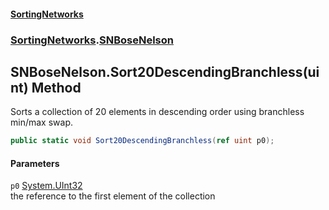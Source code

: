 #### [SortingNetworks](./index.md 'index')
### [SortingNetworks](./SortingNetworks.md 'SortingNetworks').[SNBoseNelson](./SortingNetworks-SNBoseNelson.md 'SortingNetworks.SNBoseNelson')
## SNBoseNelson.Sort20DescendingBranchless(uint) Method
Sorts a collection of 20 elements in descending order using branchless min/max swap.  
```csharp
public static void Sort20DescendingBranchless(ref uint p0);
```
#### Parameters
<a name='SortingNetworks-SNBoseNelson-Sort20DescendingBranchless(uint)-p0'></a>
`p0` [System.UInt32](https://docs.microsoft.com/en-us/dotnet/api/System.UInt32 'System.UInt32')  
the reference to the first element of the collection  
  
